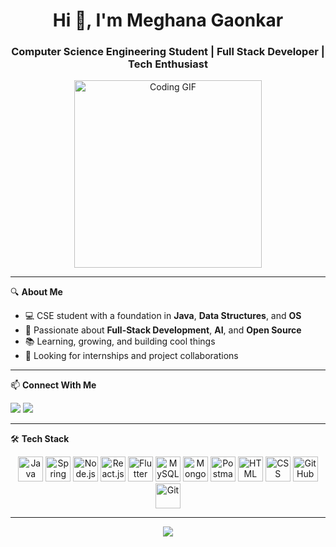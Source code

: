 
<h1 align="center">Hi 👋, I'm Meghana Gaonkar</h1>
<h3 align="center">Computer Science Engineering Student | Full Stack Developer | Tech Enthusiast</h3>

<p align="center">
  <img src="https://media.giphy.com/media/qgQUggAC3Pfv687qPC/giphy.gif" width="300" alt="Coding GIF" />
</p>

---

🔍 **About Me**  
- 💻 CSE student with a foundation in **Java**, **Data Structures**, and **OS**  
- 🌱 Passionate about **Full-Stack Development**, **AI**, and **Open Source**  
- 📚 Learning, growing, and building cool things  
- 🤝 Looking for internships and project collaborations

---

📫 **Connect With Me**  
<p>
  <a href="https://www.linkedin.com/in/meghana-gaonkar-415653282/"><img src="https://img.shields.io/badge/LinkedIn-blue?logo=linkedin&style=flat" /></a>
  <a href="mailto:meghanadgaonkar04@gmail.com"><img src="https://img.shields.io/badge/Gmail-D14836?style=flat&logo=gmail&logoColor=white" /></a>
</p>

---

🛠️ **Tech Stack**  

<p align="center">
  <img src="https://img.icons8.com/color/96/000000/java-coffee-cup-logo.png" alt="Java" width="40"/>
  <img src="https://img.icons8.com/color/96/000000/spring-logo.png" alt="Spring Boot" width="40"/>
  <img src="https://img.icons8.com/external-tal-revivo-shadow-tal-revivo/96/000000/external-nodejs-is-an-open-source-cross-platform-javascript-run-time-environment-logo-shadow-tal-revivo.png" alt="Node.js" width="40"/>
  <img src="https://img.icons8.com/color/96/000000/react-native.png" alt="React.js" width="40"/>
  <img src="https://img.icons8.com/color/96/000000/flutter.png" alt="Flutter" width="40"/>
  <img src="https://img.icons8.com/ios-filled/100/000000/mysql-logo.png" alt="MySQL" width="40"/>
  <img src="https://img.icons8.com/color/96/000000/mongodb.png" alt="MongoDB" width="40"/>
  <img src="https://img.icons8.com/color/96/000000/postman-api.png" alt="Postman" width="40"/>
  <img src="https://img.icons8.com/color/96/000000/html-5.png" alt="HTML" width="40"/>
  <img src="https://img.icons8.com/color/96/000000/css3.png" alt="CSS" width="40"/>
  <img src="https://img.icons8.com/ios-glyphs/90/000000/github.png" alt="GitHub" width="40"/>
  <img src="https://img.icons8.com/color/96/000000/git.png" alt="Git" width="40"/>
</p>

---

<!--📊 **GitHub Stats**

<p align="center">
  <img src="https://github-readme-stats.vercel.app/api?username=Meghana-Gaonkar&show_icons=true&theme=tokyonight" alt="GitHub Stats" />
  <img src="https://github-readme-streak-stats.herokuapp.com?user=Meghana-Gaonkar&theme=tokyonight" alt="GitHub Streak" />
</p>-->


<p align="center">
  <img src="https://readme-typing-svg.herokuapp.com?font=Fira+Code&size=22&duration=3000&pause=1000&color=00F7FF&center=true&vCenter=true&width=435&lines=Keep+building+and+keep+learning!;Strive+for+progress+not+perfection.;" />
</p>
